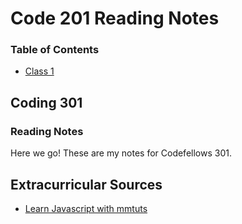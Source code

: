 
# Code 201 Reading Notes

### Table of Contents
- [Class 1](class-01.md)


## Coding 301
### Reading Notes
Here we go!  These are my notes for Codefellows 301.

## Extracurricular Sources
 - [Learn Javascript with mmtuts](https://www.youtube.com/playlist?list=PL0eyrZgxdwhxNGMWROnaY35NLyEjTqcgB)
